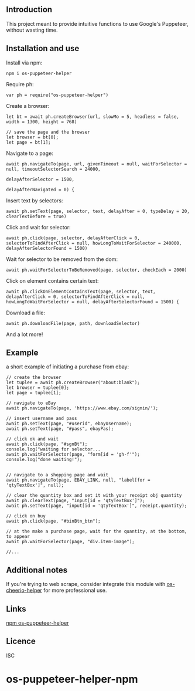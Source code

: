 Introduction
------------

This project meant to provide intuitive functions to use Google's Puppeteer, without wasting time.


## Installation and use

Install via npm:
    
    npm i os-puppeteer-helper
        
Require ph:
        
    var ph = require("os-puppeteer-helper")
                
Create a browser:     
    
    let bt = await ph.createBrowser(url, slowMo = 5, headless = false, width = 1300, height = 768)
        
    // save the page and the browser
    let browser = bt[0];
    let page = bt[1];
        
Navigate to a page:     
    
    await ph.navigateTo(page, url, givenTimeout = null, waitForSelector = null, timeoutSelectorSearch = 24000,
                                                                                delayAfterSelector = 1500,
                                                                                delayAfterNavigated = 0) {
Insert text by selectors:

    await ph.setText(page, selector, text, delayAfter = 0, typeDelay = 20, clearTextBefore = true)
                           
Click and wait for selector:
        
    await ph.click(page, selector, delayAfterClick = 0, selectorToFindAfterClick = null, howLongToWaitForSelector = 240000, delayAfterSelectorFound = 1500) 
      
Wait for selector to be removed from the dom:
    
    await ph.waitForSelectorToBeRemoved(page, selector, checkEach = 2000)
        
Click on element contains certain text:

    await ph.clickOnElementContainsText(page, selector, text, delayAfterClick = 0, selectorToFindAfterClick = null, howLongToWaitForSelector = null, delayAfterSelectorFound = 1500) { 

Download a file:
    
    await ph.downloadFile(page, path, downloadSelector)     

And a lot more!

## Example

a short example of initiating a purchase from ebay:   

    // create the browser
    let tuplee = await ph.createBrowser("about:blank");
    let browser = tuplee[0];
    let page = tuplee[1];
            
    // navigate to eBay
    await ph.navigateTo(page, 'https://www.ebay.com/signin/');

    // insert username and pass
    await ph.setText(page, "#userid", ebayUsername);
    await ph.setText(page, "#pass", ebayPas);
    
    // click ok and wait
    await ph.click(page, "#sgnBt");
    console.log("waiting for selector...
    await ph.waitForSelector(page, "form[id = 'gh-f'");
    console.log("done waiting!");


    // navigate to a shopping page and wait
    await ph.navigateTo(page, EBAY_LINK, null, "label[for = 'qtyTextBox']", null);
    
    // clear the quantity box and set it with your receipt obj quantity 
    await ph.clearText(page, "input[id = 'qtyTextBox']");
    await ph.setText(page, "input[id = 'qtyTextBox']", receipt.quantity);

    // click on buy
    await ph.click(page, "#binBtn_btn");    
    
    // at the make a purchase page, wait for the quantity, at the bottom, to appear
    await ph.waitForSelector(page, "div.item-image");            

    //...
    

## Additional notes

If you're trying to web scrape, consider integrate this module with [os-cheerio-helper](https://www.npmjs.com/package/os-cheerio-helper) for more professional use.  

## Links
[npm os-puppeteer-helper](https://www.npmjs.com/package/os-puppeteer-helper)

## Licence
ISC


# os-puppeteer-helper-npm
